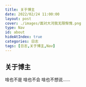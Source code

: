 ```yaml
---
title: 关于博主
date: 2022/02/24 11:00:00
layout: post
cover: ./images/面对大河我无限惭愧.png
type: Nav
id: about
hideAtIndex: true
categories: 日志
tags: [日志,关于博主,Nav]
---
```



## 关于博主

啥也不是 啥也不会 啥也不想说......

<!-- 就让他们都去吧，随着风远远去吧..... -->



<!-- ## 纯度为100%的铁废物 -->
<!-- 
啥也不会 啥也不是  
没有大起大落  
间歇性踌躇满志  
持续性混吃等死  
积极废人  
缺点一堆  
啥也不想说了  
铁废物一个......  
-->

<!-- ![](./images/about/2022-11-30-22-26-51.png) -->



<!-- ### 在某种程度上还算努力的铁废物 -->
<!--  -->
<!-- ![](./images/about/1.jpg) -->
<!-- ![](./images/about/2.jpg) -->
<!-- ![](./images/about/3.jpg) -->
<!-- ![](./images/about/4.jpg) -->
<!-- ![](./images/about/5.jpg) -->
<!-- ![](./images/about/6.jpg) -->